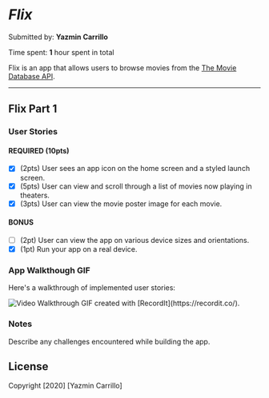 # *Flix*

Submitted by: **Yazmin Carrillo**

Time spent: **1** hour spent in total

Flix is an app that allows users to browse movies from the [The Movie Database API](http://docs.themoviedb.apiary.io/#).

---

## Flix Part 1

### User Stories
#### REQUIRED (10pts)
- [x] (2pts) User sees an app icon on the home screen and a styled launch screen.
- [x] (5pts) User can view and scroll through a list of movies now playing in theaters.
- [x] (3pts) User can view the movie poster image for each movie.

#### BONUS
- [ ] (2pt) User can view the app on various device sizes and orientations.
- [x] (1pt) Run your app on a real device.

### App Walkthough GIF

Here's a walkthrough of implemented user stories:

<img src='http://g.recordit.co/PB15KTZzp7.gif' title='Video Walkthrough' width='' alt='Video Walkthrough' />
GIF created with [RecordIt](https://recordit.co/).

### Notes
Describe any challenges encountered while building the app.

## License
Copyright [2020] [Yazmin Carrillo]

